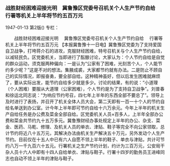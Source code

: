 ### 战胜财经困难迎接光明　冀鲁豫区党委号召机关个人生产节约自给　行署等机关上半年将节约五百万元

1947-01-13
第2版()
专栏：

　　战胜财经困难迎接光明
  　冀鲁豫区党委号召机关个人生产节约自给
  　行署等机关上半年将节约五百万元
    【本报冀鲁豫十一日电】冀鲁豫区党委为了支持爱国自卫战争，打垮蒋介石的进攻，克服财经困难，特号召机关与个人生产节约自给，以减轻民负。区党委机关，当即进行了酝酿讨论，大家认为：个人节约自给是自觉的群众运动，须克服两种偏向：一是认为“公家有了困难，光刻苦个人，个人能节约多少呢？”这是不对的想法。集腋成裘，大家都节约就有办法。二是防止不顾自己的实际情况，即报奋勇，要全部自给。这种精神虽好，但以后发生困难就麻烦了，要从实际出发，能节约自给多少就是多少。讨论的结果，有的说：“小道理（个人困难）要服从大道理（公家困难），个人节约是为了支持自卫战争”。刘普春和徐运北同志说：“为响应节约号召，四七年上半年的东西全部不要总了”。领导上及时进行了表扬，并召开了机关全体人员大会，第二天即有一百一十个人的节约自给名单送到办公室。计今年上半年即可节约自给十六万余元。今年上半年的机关生产自给任务是办公费及菜金全部自给。区党委机关人员×百多人，上半年全部办公费和菜金共节约九十五万多元。冀鲁豫财经办事处规定上半年的办公、杂支、菜金、医药、马乾、修理、及机关人员的单衣、津贴、鞋子等完全不向公家领取，总计节约将近八十五万元，其解决办法由机关生产解决五十万元，另外发动个人生产节约。目前仅在十五人中已有六人自愿不领上半年的鞋子、单衣与津贴，共计可节约八万一千九百六十五元。行署机关之生产节约计划，约计为三百万元，公安局干杂人员十六人中即有十四人自给单衣、津贴与鞋子。行署十四岁的勤务员王进峰同志也自动不领上半年的津贴与鞋子。
